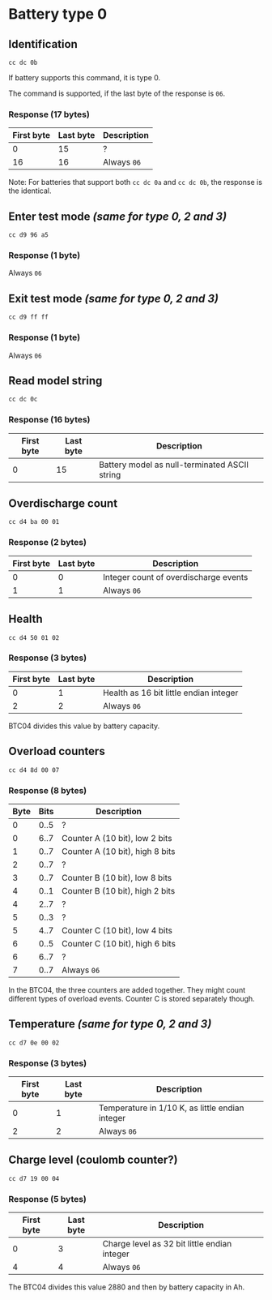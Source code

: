 # Battery type 0

## Identification
`cc dc 0b`

If battery supports this command, it is type 0.

The command is supported, if the last byte of the response is `06`.

### Response (17 bytes)
| First byte | Last byte | Description |
| ---------- | --------- | ----------- |
|         0  |        15 | ?           |
|        16  |        16 | Always `06` |

Note: For batteries that support both `cc dc 0a` and `cc dc 0b`, the response is the identical.

## Enter test mode *(same for type 0, 2 and 3)*
`cc d9 96 a5`

### Response (1 byte)
Always `06`

## Exit test mode *(same for type 0, 2 and 3)*
`cc d9 ff ff`

### Response (1 byte)
Always `06`

## Read model string
`cc dc 0c`

### Response (16 bytes)
| First byte | Last byte | Description |
| ---------- | --------- | ----------- |
|         0  |        15 | Battery model as null-terminated ASCII string |


## Overdischarge count
`cc d4 ba 00 01`

### Response (2 bytes)
| First byte | Last byte | Description |
| ---------- | --------- | ----------- |
|         0  |         0 | Integer count of overdischarge events |
|         1  |         1 | Always `06` |


## Health
`cc d4 50 01 02`

### Response (3 bytes)
| First byte | Last byte | Description |
| ---------- | --------- | ----------- |
|         0  |         1 | Health as 16 bit little endian integer |
|         2  |         2 | Always `06` |
BTC04 divides this value by battery capacity.

## Overload counters
`cc d4 8d 00 07`

### Response (8 bytes)
| Byte | Bits | Description                      |
| ---- | ---- | -------------------------------- |
|    0 | 0..5 | ?                                |
|    0 | 6..7 | Counter A (10 bit), low 2 bits   |
|    1 | 0..7 | Counter A (10 bit), high 8 bits  |
|    2 | 0..7 | ?                                |
|    3 | 0..7 | Counter B (10 bit), low 8 bits   |
|    4 | 0..1 | Counter B (10 bit), high 2 bits  |
|    4 | 2..7 | ?                                |
|    5 | 0..3 | ?                                |
|    5 | 4..7 | Counter C (10 bit), low 4 bits   |
|    6 | 0..5 | Counter C (10 bit), high 6 bits  |
|    6 | 6..7 | ?                                |
|    7 | 0..7 | Always `06`                      |

In the BTC04, the three counters are added together. They might count different types of overload events.
Counter C is stored separately though.



## Temperature *(same for type 0, 2 and 3)*
`cc d7 0e 00 02`


### Response (3 bytes)
| First byte | Last byte | Description |
| ---------- | --------- | ----------- |
|         0  |         1 | Temperature in 1/10 K, as little endian integer |
|         2  |         2 | Always `06` |


## Charge level (coulomb counter?)
`cc d7 19 00 04`

### Response (5 bytes)
| First byte | Last byte | Description |
| ---------- | --------- | ----------- |
|         0  |         3 | Charge level as 32 bit little endian integer |
|         4  |         4 | Always `06` |

The BTC04 divides this value 2880 and then by battery capacity in Ah.
